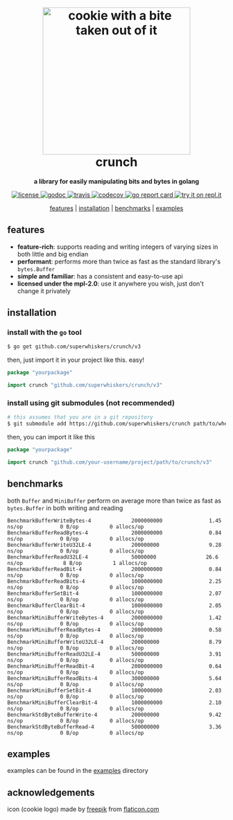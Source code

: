 <h1 align="center"><img height="340" src="https://github.com/superwhiskers/crunch/raw/master/.github/cookie.png" alt="cookie with a bite taken out of it"/><br />crunch</h1>

<p align="center">
	<b>a library for easily manipulating bits and bytes in golang</b>
</p>

<p align="center">
	<a href="https://github.com/superwhiskers/crunch/blob/master/LICENSE.txt">
		<img src="https://img.shields.io/badge/license-MPL--2.0-brightgreen" alt="license" />
	</a>
	<a href="https://godoc.org/github.com/superwhiskers/crunch/v3">
		<img src="https://godoc.org/github.com/superwhiskers/crunch/v3?status.svg" alt="godoc" />
	</a>
	<a href="https://travis-ci.org/superwhiskers/crunch">
		<img src="https://travis-ci.org/superwhiskers/crunch.svg?branch=master" alt="travis" />
	</a>
	<a href="https://codecov.io/gh/superwhiskers/crunch">
		<img src="https://codecov.io/gh/superwhiskers/crunch/branch/master/graph/badge.svg" alt="codecov" />
	</a>
	<a href="https://goreportcard.com/report/github.com/superwhiskers/crunch">
		<img src="https://goreportcard.com/badge/github.com/superwhiskers/crunch" alt="go report card" />
	</a>
	<a href="https://repl.it/github/https://github.com/superwhiskers/crunch?ref=button">
		<img src="https://img.shields.io/badge/try%20it%20on-repl.it-%2359646A.svg" alt="try it on repl.it" />
	</a>
</p>

<p align="center">
	<a href="#features">features</a> | <a href="#installation">installation</a> | <a href="#benchmarks">benchmarks</a> | <a href="#examples">examples</a>
</p>

## features

- **feature-rich**: supports reading and writing integers of varying sizes in both little and big endian
- **performant**: performs more than twice as fast as the standard library's `bytes.Buffer`
- **simple and familiar**: has a consistent and easy-to-use api
- **licensed under the mpl-2.0**: use it anywhere you wish, just don't change it privately

## installation

### install with the `go` tool

```bash
$ go get github.com/superwhiskers/crunch/v3
```

then, just import it in your project like this. easy!

```go
package "yourpackage"

import crunch "github.com/superwhiskers/crunch/v3"
```

### install using git submodules (not recommended)

```bash
# this assumes that you are in a git repository
$ git submodule add https://github.com/superwhiskers/crunch path/to/where/you/want/crunch
```

then, you can import it like this

```go
package "yourpackage"

import crunch "github.com/your-username/project/path/to/crunch/v3"
```

## benchmarks

both `Buffer` and `MiniBuffer` perform on average more than twice as fast as `bytes.Buffer` in both writing and reading
```
BenchmarkBufferWriteBytes-4             2000000000               1.45 ns/op            0 B/op          0 allocs/op
BenchmarkBufferReadBytes-4              2000000000               0.84 ns/op            0 B/op          0 allocs/op
BenchmarkBufferWriteU32LE-4             200000000                9.28 ns/op            0 B/op          0 allocs/op
BenchmarkBufferReadU32LE-4              50000000                26.6 ns/op             8 B/op          1 allocs/op
BenchmarkBufferReadBit-4                2000000000               0.84 ns/op            0 B/op          0 allocs/op
BenchmarkBufferReadBits-4               1000000000               2.25 ns/op            0 B/op          0 allocs/op
BenchmarkBufferSetBit-4                 1000000000               2.07 ns/op            0 B/op          0 allocs/op
BenchmarkBufferClearBit-4               1000000000               2.05 ns/op            0 B/op          0 allocs/op
BenchmarkMiniBufferWriteBytes-4         2000000000               1.42 ns/op            0 B/op          0 allocs/op
BenchmarkMiniBufferReadBytes-4          2000000000               0.58 ns/op            0 B/op          0 allocs/op
BenchmarkMiniBufferWriteU32LE-4         200000000                8.79 ns/op            0 B/op          0 allocs/op
BenchmarkMiniBufferReadU32LE-4          500000000                3.91 ns/op            0 B/op          0 allocs/op
BenchmarkMiniBufferReadBit-4            2000000000               0.64 ns/op            0 B/op          0 allocs/op
BenchmarkMiniBufferReadBits-4           300000000                5.64 ns/op            0 B/op          0 allocs/op
BenchmarkMiniBufferSetBit-4             1000000000               2.03 ns/op            0 B/op          0 allocs/op
BenchmarkMiniBufferClearBit-4           1000000000               2.10 ns/op            0 B/op          0 allocs/op
BenchmarkStdByteBufferWrite-4           200000000                9.42 ns/op            0 B/op          0 allocs/op
BenchmarkStdByteBufferRead-4            500000000                3.36 ns/op            0 B/op          0 allocs/op
```

## examples

examples can be found in the [examples](https://github.com/superwhiskers/crunch/blob/master/examples) directory

## acknowledgements

icon (cookie logo) made by [freepik](https://www.freepik.com/) from [flaticon.com](https://www.flaticon.com)
